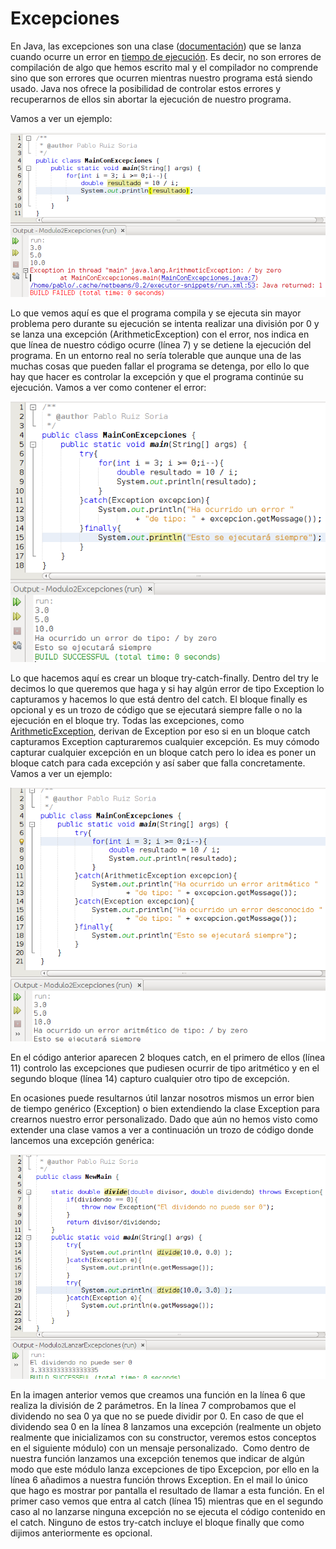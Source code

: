 # Excepciones

En Java, las excepciones son una clase ([documentación](https://docs.oracle.com/javase/8/docs/api/java/lang/Exception.html "Java Exception")) que se lanza cuando ocurre un error en [tiempo de ejecución](https://es.wikipedia.org/wiki/Tiempo_de_ejecuci%C3%B3n "Tiempo de ejecución"). Es decir, no son errores de compilación de algo que hemos escrito mal y el compilador no comprende sino que son errores que ocurren mientras nuestro programa está siendo usado. Java nos ofrece la posibilidad de controlar estos errores y recuperarnos de ellos sin abortar la ejecución de nuestro programa.

Vamos a ver un ejemplo:


![Ejemplo de código con excepciones](img/Modulo2Excepciones.png "Ejemplo de código con excepciones")


Lo que vemos aquí es que el programa compila y se ejecuta sin mayor problema pero durante su ejecución se intenta realizar una división por 0 y se lanza una excepción (ArithmeticException) con el error, nos indica en que línea de nuestro código ocurre (línea 7) y se detiene la ejecución del programa. En un entorno real no sería tolerable que aunque una de las muchas cosas que pueden fallar el programa se detenga, por ello lo que hay que hacer es controlar la excepción y que el programa continúe su ejecución. Vamos a ver como contener el error:


![Ejemplo de código con excepción controlada](img/Modulo2ExcepcionesControladas.png "Ejemplo de código con excepción controlada")


Lo que hacemos aquí es crear un bloque try-catch-finally. Dentro del try le decimos lo que queremos que haga y si hay algún error de tipo Exception lo capturamos y hacemos lo que está dentro del catch. El bloque finally es opcional y es un trozo de código que se ejecutará siempre falle o no la ejecución en el bloque try. Todas las excepciones, como [ArithmeticException](http://docs.oracle.com/javase/8/docs/api/java/lang/ArithmeticException.html), derivan de Exception por eso si en un bloque catch capturamos Exception capturaremos cualquier excepción. Es muy cómodo capturar cualquier excepción en un bloque catch pero lo idea es poner un bloque catch para cada excepción y así saber que falla concretamente. Vamos a ver un ejemplo:


![Ejemplo de código con excepción controlada en varios catch](img/Modulo2ExcepcionesControladasVariosCatch.png "Ejemplo de código con excepción controlada en varios catch")


En el código anterior aparecen 2 bloques catch, en el primero de ellos (línea 11) controlo las excepciones que pudiesen ocurrir de tipo aritmético y en el segundo bloque (línea 14) capturo cualquier otro tipo de excepción.

En ocasiones puede resultarnos útil lanzar nosotros mismos un error bien de tiempo genérico (Exception) o bien extendiendo la clase Exception para crearnos nuestro error personalizado. Dado que aún no hemos visto como extender una clase vamos a ver a continuación un trozo de código donde lancemos una excepción genérica:


![Ejemplo de código lanzando excepciones](img/Modulo2LanzoExcepciones.png "Ejemplo de código lanzando excepciones")


En la imagen anterior vemos que creamos una función en la línea 6 que realiza la división de 2 parámetros. En la línea 7 comprobamos que el dividendo no sea 0 ya que no se puede dividir por 0. En caso de que el dividendo sea 0 en la línea 8 lanzamos una excepción (realmente un objeto realmente que inicializamos con su constructor, veremos estos conceptos en el siguiente módulo) con un mensaje personalizado.  Como dentro de nuestra función lanzamos una excepción tenemos que indicar de algún modo que este módulo lanza excepciones de tipo Excepcion, por ello en la línea 6 añadimos a nuestra función throws Exception. En el mail lo único que hago es mostrar por pantalla el resultado de llamar a esta función. En el primer caso vemos que entra al catch (línea 15) mientras que en el segundo caso al no lanzarse ninguna excepción no se ejecuta el código contenido en el catch. Ninguno de estos try-catch incluye el bloque finally que como dijimos anteriormente es opcional.

